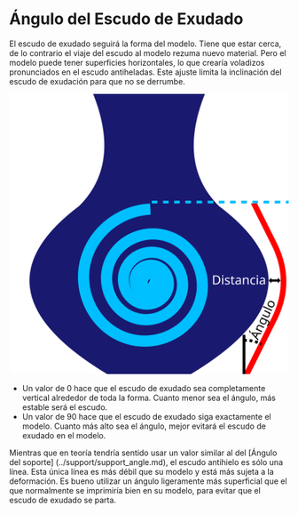 Ángulo del Escudo de Exudado
====
El escudo de exudado seguirá la forma del modelo. Tiene que estar cerca, de lo contrario el viaje del escudo al modelo rezuma nuevo material. Pero el modelo puede tener superficies horizontales, lo que crearía voladizos pronunciados en el escudo antiheladas. Este ajuste limita la inclinación del escudo de exudación para que no se derrumbe.

![En lugar de seguir el modelo por la parte inferior y superior, no se empina más que el ángulo especificado](../images/ooze_shield.svg)

* Un valor de 0 hace que el escudo de exudado sea completamente vertical alrededor de toda la forma. Cuanto menor sea el ángulo, más estable será el escudo.
* Un valor de 90 hace que el escudo de exudado siga exactamente el modelo. Cuanto más alto sea el ángulo, mejor evitará el escudo de exudado en el modelo.

Mientras que en teoría tendría sentido usar un valor similar al del [Ángulo del soporte] (../support/support_angle.md), el escudo antihielo es sólo una línea. Esta única línea es más débil que su modelo y está más sujeta a la deformación. Es bueno utilizar un ángulo ligeramente más superficial que el que normalmente se imprimiría bien en su modelo, para evitar que el escudo de exudado se parta.